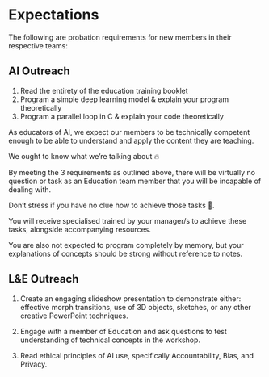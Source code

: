 # Expectations
The following are probation requirements for new members in their respective teams:

## AI Outreach
1. Read the entirety of the education training booklet
2. Program a simple deep learning model & explain your program theoretically
3. Program a parallel loop in C & explain your code theoretically

As educators of AI, we expect our members to be technically competent enough to be able to understand and apply the content they are teaching. 

We ought to know what we’re talking about 🔥

By meeting the 3 requirements as outlined above, there will be virtually no question or task as an Education team member that you will be incapable of dealing with.

Don’t stress if you have no clue how to achieve those tasks 💯.

You will receive specialised trained by your manager/s to achieve these tasks, alongside accompanying resources.

<!-- link to hpc booklet

link to ai booklet

link to this booklet
-->
You are also not expected to program completely by memory, but your explanations of concepts should be strong without reference to notes.

## L&E Outreach

1) Create an engaging slideshow presentation to demonstrate either: effective morph transitions, use of 3D objects, sketches, or any other creative PowerPoint techniques.

2) Engage with a member of Education and ask questions to test understanding of technical concepts in the workshop.

3) Read ethical principles of AI use, specifically Accountability, Bias, and Privacy.


